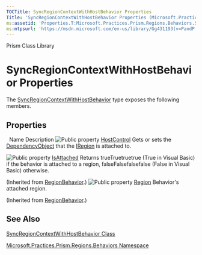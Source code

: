 ```yaml
---
TOCTitle: SyncRegionContextWithHostBehavior Properties
Title: 'SyncRegionContextWithHostBehavior Properties (Microsoft.Practices.Prism.Regions.Behaviors)'
ms:assetid: 'Properties.T:Microsoft.Practices.Prism.Regions.Behaviors.SyncRegionContextWithHostBehavior'
ms:mtpsurl: 'https://msdn.microsoft.com/en-us/library/Gg431193(v=PandP.50)'
---
```


Prism Class Library

# SyncRegionContextWithHostBehavior Properties

The [SyncRegionContextWithHostBehavior](https://msdn.microsoft.com/en-us/library/microsoft.practices.prism.regions.behaviors.syncregioncontextwithhostbehavior(v=pandp.50)) type exposes the following members.

## Properties
 
Name
Description
![](https://msdn.microsoft.com/en-us/Gg431193.pubproperty(en-us,PandP.50).gif "Public property")
[HostControl](https://msdn.microsoft.com/en-us/library/microsoft.practices.prism.regions.behaviors.syncregioncontextwithhostbehavior.hostcontrol(v=pandp.50))
Gets or sets the [DependencyObject](http://msdn.microsoft.com/en-us/library/ms589309) that the [IRegion](https://msdn.microsoft.com/en-us/library/microsoft.practices.prism.regions.iregion(v=pandp.50)) is attached to.

![](https://msdn.microsoft.com/en-us/Gg431193.pubproperty(en-us,PandP.50).gif "Public property")
[IsAttached](https://msdn.microsoft.com/en-us/library/microsoft.practices.prism.regions.regionbehavior.isattached(v=pandp.50))
Returns trueTruetruetrue (True in Visual Basic) if the behavior is attached to a region, falseFalsefalsefalse (False in Visual Basic) otherwise.

(Inherited from [RegionBehavior](https://msdn.microsoft.com/en-us/library/microsoft.practices.prism.regions.regionbehavior(v=pandp.50)).)
![](https://msdn.microsoft.com/en-us/Gg431193.pubproperty(en-us,PandP.50).gif "Public property")
[Region](https://msdn.microsoft.com/en-us/library/microsoft.practices.prism.regions.regionbehavior.region(v=pandp.50))
Behavior's attached region.

(Inherited from [RegionBehavior](https://msdn.microsoft.com/en-us/library/microsoft.practices.prism.regions.regionbehavior(v=pandp.50)).)

## See Also

[SyncRegionContextWithHostBehavior Class](https://msdn.microsoft.com/en-us/library/microsoft.practices.prism.regions.behaviors.syncregioncontextwithhostbehavior(v=pandp.50))

[Microsoft.Practices.Prism.Regions.Behaviors Namespace](https://msdn.microsoft.com/en-us/library/microsoft.practices.prism.regions.behaviors(v=pandp.50))
